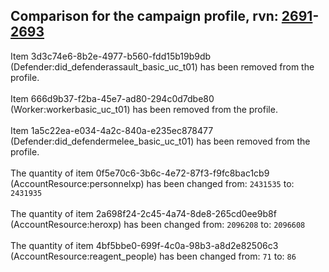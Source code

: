 ## Comparison for the campaign profile, rvn: [2691](https://github.com/PRO100KatYT/FortniteProfileRevisions/tree/main/profiles/campaign/2691%20campaign.json)-[2693](https://github.com/PRO100KatYT/FortniteProfileRevisions/tree/main/profiles/campaign/2693%20campaign.json)

Item 3d3c74e6-8b2e-4977-b560-fdd15b19b9db (Defender:did_defenderassault_basic_uc_t01) has been removed from the profile.
<br><br>
Item 666d9b37-f2ba-45e7-ad80-294c0d7dbe80 (Worker:workerbasic_uc_t01) has been removed from the profile.
<br><br>
Item 1a5c22ea-e034-4a2c-840a-e235ec878477 (Defender:did_defendermelee_basic_uc_t01) has been removed from the profile.
<br><br>
The quantity of item 0f5e70c6-3b6c-4e72-87f3-f9fc8bac1cb9 (AccountResource:personnelxp) has been changed from: `2431535` to: `2431935`
<br><br>
The quantity of item 2a698f24-2c45-4a74-8de8-265cd0ee9b8f (AccountResource:heroxp) has been changed from: `2096208` to: `2096608`
<br><br>
The quantity of item 4bf5bbe0-699f-4c0a-98b3-a8d2e82506c3 (AccountResource:reagent_people) has been changed from: `71` to: `86`
<br><br>
